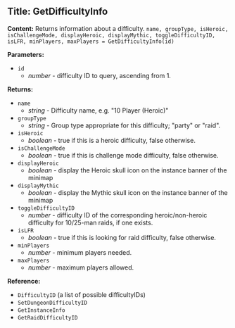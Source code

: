 ## Title: GetDifficultyInfo

**Content:**
Returns information about a difficulty.
`name, groupType, isHeroic, isChallengeMode, displayHeroic, displayMythic, toggleDifficultyID, isLFR, minPlayers, maxPlayers = GetDifficultyInfo(id)`

**Parameters:**
- `id`
  - *number* - difficulty ID to query, ascending from 1.

**Returns:**
- `name`
  - *string* - Difficulty name, e.g. "10 Player (Heroic)"
- `groupType`
  - *string* - Group type appropriate for this difficulty; "party" or "raid".
- `isHeroic`
  - *boolean* - true if this is a heroic difficulty, false otherwise.
- `isChallengeMode`
  - *boolean* - true if this is challenge mode difficulty, false otherwise.
- `displayHeroic`
  - *boolean* - display the Heroic skull icon on the instance banner of the minimap
- `displayMythic`
  - *boolean* - display the Mythic skull icon on the instance banner of the minimap
- `toggleDifficultyID`
  - *number* - difficulty ID of the corresponding heroic/non-heroic difficulty for 10/25-man raids, if one exists.
- `isLFR`
  - *boolean* - true if this is looking for raid difficulty, false otherwise.
- `minPlayers`
  - *number* - minimum players needed.
- `maxPlayers`
  - *number* - maximum players allowed.

**Reference:**
- `DifficultyID` (a list of possible difficultyIDs)
- `SetDungeonDifficultyID`
- `GetInstanceInfo`
- `GetRaidDifficultyID`